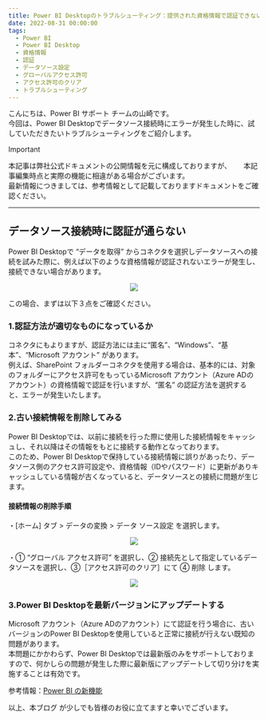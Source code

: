 ```yaml
---
title: Power BI Desktopのトラブルシューティング：提供された資格情報で認証できない　
date: 2022-08-31 00:00:00 
tags:
  - Power BI　　
  - Power BI Desktop
  - 資格情報
  - 認証　
  - データソース設定
  - グローバルアクセス許可
  - アクセス許可のクリア
  - トラブルシューティング
---
```



こんにちは、Power BI サポート チームの山崎です。  
今回は、Power BI Desktopでデータソース接続時にエラーが発生した時に、試していただきたいトラブルシューティングをご紹介します。  

<!-- more -->

> [!IMPORTANT]  
> 本記事は弊社公式ドキュメントの公開情報を元に構成しておりますが、　　
> 本記事編集時点と実際の機能に相違がある場合がございます。  
> 最新情報につきましては、参考情報として記載しておりますドキュメントをご確認ください。

---

## データソース接続時に認証が通らない

Power BI Desktopで “データを取得” からコネクタを選択しデータソースへの接続を試みた際に、例えば以下のような資格情報が認証されないエラーが発生し、接続できない場合があります。   
 
<div align="center">
<img src="1.png">
</div>

この場合、まずは以下３点をご確認ください。  

### 1.認証方法が適切なものになっているか

コネクタにもよりますが、認証方法には主に“匿名”、“Windows”、“基本”、“Microsoft アカウント” があります。  
例えば、SharePoint フォルダーコネクタを使用する場合は、基本的には、対象のフォルダーにアクセス許可をもっているMicrosoft アカウント（Azure ADのアカウント）の資格情報で認証を行いますが、“匿名” の認証方法を選択すると、エラーが発生いたします。  

### 2.古い接続情報を削除してみる

Power BI Desktopでは、以前に接続を行った際に使用した接続情報をキャッシュし、それ以降はその情報をもとに接続する動作となっております。  
このため、Power BI Desktopで保持している接続情報に誤りがあったり、データソース側のアクセス許可設定や、資格情報（IDやパスワード）に更新がありキャッシュしている情報が古くなっていると、データソースとの接続に問題が生じます。  

#### 接続情報の削除手順  
・[ホーム] タブ > データの変換 > データ ソース設定 を選択します。   

<div align="center">
<img src="2.png">
</div>

・① “グローバル アクセス許可” を選択し、② 接続先として指定しているデータソースを選択し、③［アクセス許可のクリア］にて ④ 削除 します。  

<div align="center">
<img src="3.png">
</div>


### 3.Power BI Desktopを最新バージョンにアップデートする

Microsoft アカウント（Azure ADのアカウント）にて認証を行う場合に、古いバージョンのPower BI Desktopを使用していると正常に接続が行えない既知の問題があります。  
本問題にかかわらず、Power BI Desktopでは最新版のみをサポートしておりますので、何かしらの問題が発生した際に最新版にアップデートして切り分けを実施することは有効です。  

参考情報：[Power BI の新機能](https://learn.microsoft.com/ja-jp/power-bi/fundamentals/desktop-latest-update?tabs=powerbi-desktop)  



以上、本ブログ が少しでも皆様のお役に立てますと幸いでございます。


